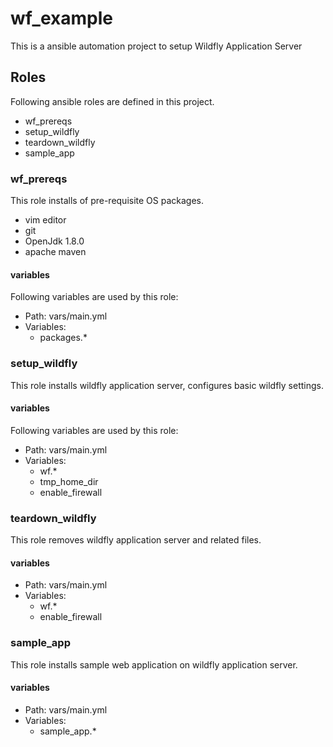 # wf_example

This is a ansible automation project to setup Wildfly Application Server

## Roles
Following ansible roles are defined in this project.

- wf_prereqs
- setup_wildfly
- teardown_wildfly
- sample_app

### wf_prereqs
This role installs of pre-requisite OS packages.
- vim editor
- git
- OpenJdk 1.8.0
- apache maven

#### variables
Following variables are used by this role:
- Path: vars/main.yml
- Variables:
  - packages.*

### setup_wildfly
This role installs wildfly application server, configures basic wildfly settings.

#### variables
Following variables are used by this role:
- Path: vars/main.yml
- Variables:
  - wf.*
  - tmp_home_dir
  - enable_firewall

### teardown_wildfly
This role removes wildfly application server and related files.

#### variables

- Path: vars/main.yml
- Variables:
  - wf.*
  - enable_firewall

### sample_app
This role installs sample web application on wildfly application server.

####  variables

- Path: vars/main.yml
- Variables:
  - sample_app.*
